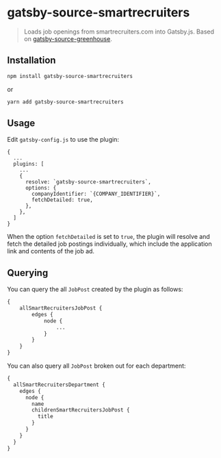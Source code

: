 # gatsby-source-smartrecruiters

> Loads job openings from smartrecruiters.com into Gatsby.js. Based on [gatsby-source-greenhouse](https://github.com/tumblbug/gatsby-source-greenhouse).

## Installation

```bash
npm install gatsby-source-smartrecruiters
```

or

```bash
yarn add gatsby-source-smartrecruiters
```

## Usage

Edit `gatsby-config.js` to use the plugin:

```
{
  ...
  plugins: [
    ...
    {
      resolve: `gatsby-source-smartrecruiters`,
      options: {
        companyIdentifier: `{COMPANY_IDENTIFIER}`,
        fetchDetailed: true,
      },
    },
  ]
}
```

When the option `fetchDetailed` is set to `true`, the plugin will resolve and fetch the detailed job postings individually, which include the application link and contents of the job ad.

## Querying

You can query the all `JobPost` created by the plugin as follows:

```graphql
{
    allSmartRecruitersJobPost {
        edges {
            node {
                ...
            }
        }
    }
}
```

You can also query all `JobPost` broken out for each department:

```graphql
{
  allSmartRecruitersDepartment {
    edges {
      node {
        name
        childrenSmartRecruitersJobPost {
          title
        }
      }
    }
  }
}
```
